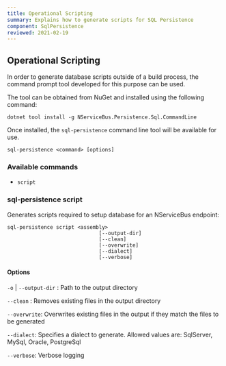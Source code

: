 ```yaml
---
title: Operational Scripting
summary: Explains how to generate scripts for SQL Persistence
component: SqlPersistence
reviewed: 2021-02-19
---
```


## Operational Scripting

In order to generate database scripts outside of a build process, the command prompt tool developed for this purpose can be used.

The tool can be obtained from NuGet and installed using the following command:

```
dotnet tool install -g NServiceBus.Persistence.Sql.CommandLine
```

Once installed, the `sql-persistence` command line tool will be available for use.

`sql-persistence <command> [options]`

### Available commands

- `script`

### sql-persistence script

Generates scripts required to setup database for an NServiceBus endpoint:

```
sql-persistence script <assembly>
                              [--output-dir]
                              [--clean]
                              [--overwrite]
                              [--dialect]
                              [--verbose]
```

#### Options
 
`-o` | `--output-dir` : Path to the output directory

`--clean` : Removes existing files in the output directory

`--overwrite`: Overwrites existing files in the output if they match the files to be generated

`--dialect`: Specifies a dialect to generate. Allowed values are: SqlServer, MySql, Oracle, PostgreSql

`--verbose`: Verbose logging

